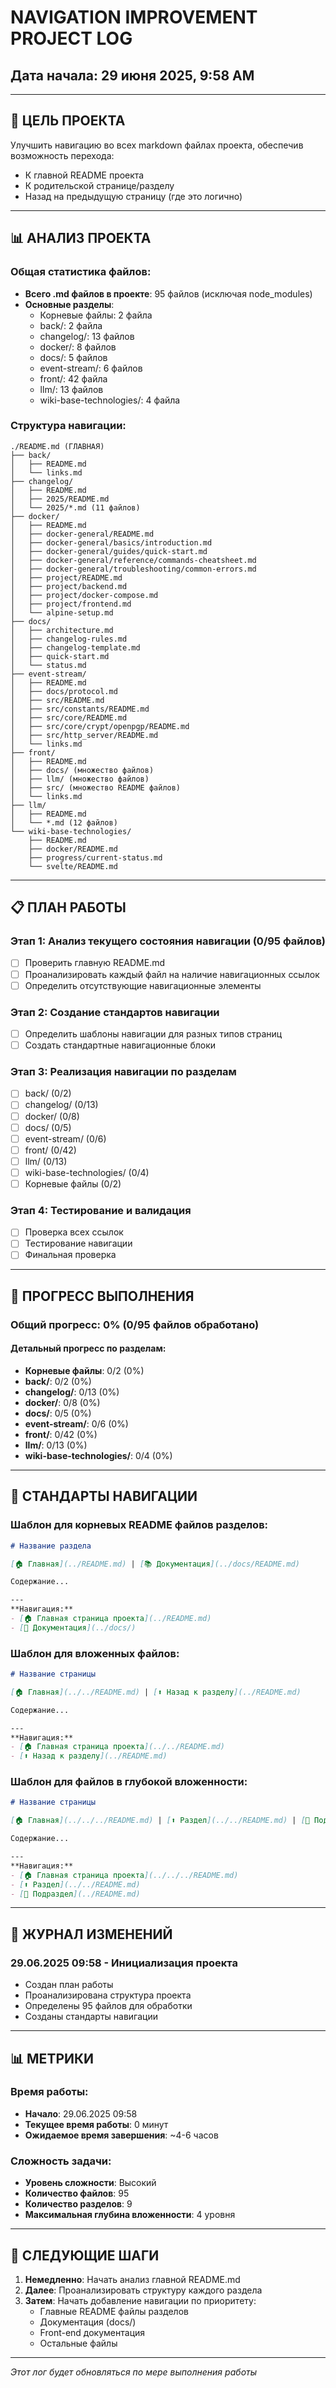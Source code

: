 # NAVIGATION IMPROVEMENT PROJECT LOG
## Дата начала: 29 июня 2025, 9:58 AM

---

## 🎯 ЦЕЛЬ ПРОЕКТА
Улучшить навигацию во всех markdown файлах проекта, обеспечив возможность перехода:
- К главной README проекта
- К родительской странице/разделу
- Назад на предыдущую страницу (где это логично)

---

## 📊 АНАЛИЗ ПРОЕКТА

### Общая статистика файлов:
- **Всего .md файлов в проекте**: 95 файлов (исключая node_modules)
- **Основные разделы**:
  - Корневые файлы: 2 файла
  - back/: 2 файла
  - changelog/: 13 файлов
  - docker/: 8 файлов
  - docs/: 5 файлов
  - event-stream/: 6 файлов
  - front/: 42 файла
  - llm/: 13 файлов
  - wiki-base-technologies/: 4 файла

### Структура навигации:
```
./README.md (ГЛАВНАЯ)
├── back/
│   ├── README.md
│   └── links.md
├── changelog/
│   ├── README.md
│   ├── 2025/README.md
│   └── 2025/*.md (11 файлов)
├── docker/
│   ├── README.md
│   ├── docker-general/README.md
│   ├── docker-general/basics/introduction.md
│   ├── docker-general/guides/quick-start.md
│   ├── docker-general/reference/commands-cheatsheet.md
│   ├── docker-general/troubleshooting/common-errors.md
│   ├── project/README.md
│   ├── project/backend.md
│   ├── project/docker-compose.md
│   ├── project/frontend.md
│   └── alpine-setup.md
├── docs/
│   ├── architecture.md
│   ├── changelog-rules.md
│   ├── changelog-template.md
│   ├── quick-start.md
│   └── status.md
├── event-stream/
│   ├── README.md
│   ├── docs/protocol.md
│   ├── src/README.md
│   ├── src/constants/README.md
│   ├── src/core/README.md
│   ├── src/core/crypt/openpgp/README.md
│   ├── src/http_server/README.md
│   └── links.md
├── front/
│   ├── README.md
│   ├── docs/ (множество файлов)
│   ├── llm/ (множество файлов)
│   ├── src/ (множество README файлов)
│   └── links.md
├── llm/
│   ├── README.md
│   └── *.md (12 файлов)
└── wiki-base-technologies/
    ├── README.md
    ├── docker/README.md
    ├── progress/current-status.md
    └── svelte/README.md
```

---

## 📋 ПЛАН РАБОТЫ

### Этап 1: Анализ текущего состояния навигации (0/95 файлов)
- [ ] Проверить главную README.md
- [ ] Проанализировать каждый файл на наличие навигационных ссылок
- [ ] Определить отсутствующие навигационные элементы

### Этап 2: Создание стандартов навигации
- [ ] Определить шаблоны навигации для разных типов страниц
- [ ] Создать стандартные навигационные блоки

### Этап 3: Реализация навигации по разделам
- [ ] back/ (0/2)
- [ ] changelog/ (0/13)
- [ ] docker/ (0/8)
- [ ] docs/ (0/5)
- [ ] event-stream/ (0/6)
- [ ] front/ (0/42)
- [ ] llm/ (0/13)
- [ ] wiki-base-technologies/ (0/4)
- [ ] Корневые файлы (0/2)

### Этап 4: Тестирование и валидация
- [ ] Проверка всех ссылок
- [ ] Тестирование навигации
- [ ] Финальная проверка

---

## 🚀 ПРОГРЕСС ВЫПОЛНЕНИЯ

### Общий прогресс: 0% (0/95 файлов обработано)

#### Детальный прогресс по разделам:
- **Корневые файлы**: 0/2 (0%)
- **back/**: 0/2 (0%)
- **changelog/**: 0/13 (0%)
- **docker/**: 0/8 (0%)
- **docs/**: 0/5 (0%)
- **event-stream/**: 0/6 (0%)
- **front/**: 0/42 (0%)
- **llm/**: 0/13 (0%)
- **wiki-base-technologies/**: 0/4 (0%)

---

## 📝 СТАНДАРТЫ НАВИГАЦИИ

### Шаблон для корневых README файлов разделов:
```markdown
# Название раздела

[🏠 Главная](../README.md) | [📚 Документация](../docs/README.md)

Содержание...

---
**Навигация:**
- [🏠 Главная страница проекта](../README.md)
- [📖 Документация](../docs/)
```

### Шаблон для вложенных файлов:
```markdown
# Название страницы

[🏠 Главная](../../README.md) | [⬆️ Назад к разделу](../README.md)

Содержание...

---
**Навигация:**
- [🏠 Главная страница проекта](../../README.md)
- [⬆️ Назад к разделу](../README.md)
```

### Шаблон для файлов в глубокой вложенности:
```markdown
# Название страницы

[🏠 Главная](../../../README.md) | [⬆️ Раздел](../../README.md) | [📁 Подраздел](../README.md)

Содержание...

---
**Навигация:**
- [🏠 Главная страница проекта](../../../README.md)
- [⬆️ Раздел](../../README.md)
- [📁 Подраздел](../README.md)
```

---

## 🔄 ЖУРНАЛ ИЗМЕНЕНИЙ

### 29.06.2025 09:58 - Инициализация проекта
- Создан план работы
- Проанализирована структура проекта
- Определены 95 файлов для обработки
- Созданы стандарты навигации

---

## 📊 МЕТРИКИ

### Время работы:
- **Начало**: 29.06.2025 09:58
- **Текущее время работы**: 0 минут
- **Ожидаемое время завершения**: ~4-6 часов

### Сложность задачи:
- **Уровень сложности**: Высокий
- **Количество файлов**: 95
- **Количество разделов**: 9
- **Максимальная глубина вложенности**: 4 уровня

---

## 🎯 СЛЕДУЮЩИЕ ШАГИ

1. **Немедленно**: Начать анализ главной README.md
2. **Далее**: Проанализировать структуру каждого раздела
3. **Затем**: Начать добавление навигации по приоритету:
   - Главные README файлы разделов
   - Документация (docs/)
   - Front-end документация
   - Остальные файлы

---

*Этот лог будет обновляться по мере выполнения работы*
